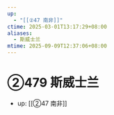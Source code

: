 ```yaml
---
up:
  - "[[②47 南非]]"
ctime: 2025-03-01T13:17:29+08:00
aliases:
  - 斯威士兰
mtime: 2025-09-09T12:37:06+08:00
---
```


# ②479 斯威士兰

- up: [[②47 南非]]
